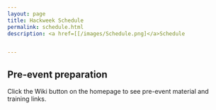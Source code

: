 ```yaml
---
layout: page
title: Hackweek Schedule 
permalink: schedule.html
description: <a href=[[/images/Schedule.png]</a>Schedule


---
```

## Pre-event preparation

Click the Wiki button on the homepage to see pre-event material and training links. 



